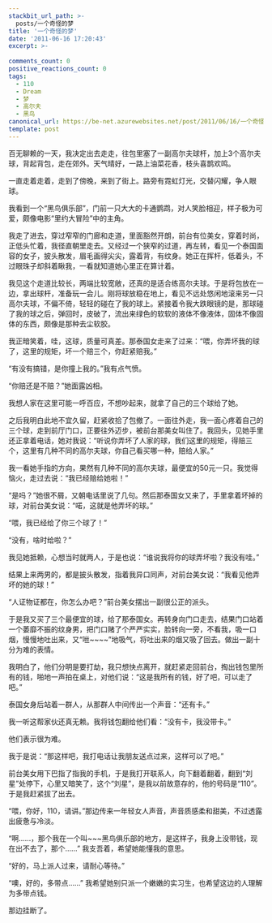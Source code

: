 ```yaml
---
stackbit_url_path: >-
  posts/一个奇怪的梦
title: '一个奇怪的梦'
date: '2011-06-16 17:20:43'
excerpt: >-
  
comments_count: 0
positive_reactions_count: 0
tags: 
  - 110
  - Dream
  - 梦
  - 高尔夫
  - 黑鸟
canonical_url: https://be-net.azurewebsites.net/post/2011/06/16/一个奇怪的梦
template: post
---
```

<p>百无聊赖的一天，我决定出去走走，往包里塞了一副高尔夫球杆，加上3个高尔夫球，背起背包，走在郊外。天气晴好，一路上油菜花香，枝头喜鹊欢鸣。</p>  <p>一直走着走着，走到了傍晚，来到了街上。路旁有霓虹灯光，交替闪耀，争人眼球。</p>  <p>我看到一个“黑鸟俱乐部”，门前一只大大的卡通鹦鹉，对人笑脸相迎，样子极为可爱，颇像电影“里约大冒险”中的主角。</p>  <p>我走了进去，穿过窄窄的门廊和走道，里面豁然开朗，前台有位美女，穿着时尚，正低头忙着，我径直朝里走去。又经过一个狭窄的过道，再左转，看见一个泰国面容的女子，披头散发，眉毛画得尖尖，露着背，有纹身。她正在挥杆，低着头，不过眼珠子却斜着瞅我，一看就知道她心里正在算计着。</p>  <p>我见这个走道比较长，两端比较宽敞，还真的是适合练高尔夫球。于是将包放在一边，拿出球杆，准备玩一会儿。刚将球放稳在地上，看见不远处悠闲地滚来另一只高尔夫球，不偏不倚，轻轻的碰在了我的球上。紧接着令我大跌眼镜的是，那球碰了我的球之后，弹回时，皮破了，流出来绿色的软软的液体不像液体，固体不像固体的东西，颇像是那种去尘软胶。</p>  <p>我正暗笑着，哇，这球，质量可真差。那泰国女走来了过来：“喂，你弄坏我的球了，这里的规矩，坏一个赔三个，你赶紧赔我。”</p>  <p>“有没有搞错，是你撞上我的。”我有点气愤。</p>  <p>“你赔还是不赔？”她面露凶相。</p>  <p>我想人家在这里可能一呼百应，不想吵起来，就拿了自己的三个球给了她。</p>  <p>之后我明白此地不宜久留，赶紧收拾了包撤了。一面往外走，我一面心疼着自己的三个球，走到前厅门口，正要往外迈步，被前台那美女叫住了。我回头，见她手里还正拿着电话，她对我说：“听说你弄坏了人家的球，我们这里的规矩，得赔三个，这里有几种不同的高尔夫球，你自己看买哪一种，赔给人家。”</p>  <p>我一看她手指的方向，果然有几种不同的高尔夫球，最便宜的50元一只。我觉得恼火，走过去说：“我已经赔给她啦！”</p>  <p>“是吗？”她很不屑，又朝电话里说了几句。然后那泰国女又来了，手里拿着坏掉的球，对前台美女说：“喏，这就是他弄坏的球。”</p>  <p>“喂，我已经给了你三个球了！”</p>  <p>“没有，啥时给啦？”</p>  <p>我见她抵赖，心想当时就两人，于是也说：“谁说我将你的球弄坏啦？我没有哇。”</p>  <p>结果上来两男的，都是披头散发，指着我异口同声，对前台美女说：“我看见他弄坏的她的球！”</p>  <p>“人证物证都在，你怎么办吧？”前台美女摆出一副很公正的派头。</p>  <p>于是我又买了三个最便宜的球，给了那泰国女。再转身向门口走去，结果门口站着一个萎靡不振的纹身男，把门口赌了个严严实实，脸转向一旁，不看我，吸一口烟，慢慢地吐出来，又“咝~~~~”地吸气，将吐出来的烟又吸了回去。做出一副十分为难的表情。</p>  <p>我明白了，他们分明是要打劫，我只想快点离开，就赶紧走回前台，掏出钱包里所有的钱，啪地一声拍在桌上，对他们说：“这是我所有的钱，好了吧，可以走了吧。”</p>  <p>泰国女身后站着一群人，从那群人中间传出一个声音：“还有卡。”</p>  <p>我一听这帮家伙还真无赖。我将钱包翻给他们看：“没有卡，我没带卡。”</p>  <p>他们表示很为难。</p>  <p>我于是说：“那这样吧，我打电话让我朋友送点过来，这样可以了吧。”</p>  <p>前台美女用下巴指了指我的手机，于是我打开联系人，向下翻着翻着，翻到“刘星”处停下，心里又暗笑了，这个“刘星”，是我以前故意存的，他的号码是“110”。于是我赶紧拔了出去。</p>  <p>“喂，你好，110，请讲。”那边传来一年轻女人声音，声音质感柔和甜美，不过透露出疲惫与冷淡。</p>  <p>“啊……，那个我在一个叫~~~黑鸟俱乐部的地方，是这样子，我身上没带钱，现在出不去了，那个……” 我支吾着，希望她能懂我的意思。</p>  <p>“好的，马上派人过来，请耐心等待。”</p>  <p>“噢，好的，多带点……” 我希望她别只派一个嫩嫩的实习生，也希望这边的人理解为多带点钱。</p>  <p>那边挂断了。</p>